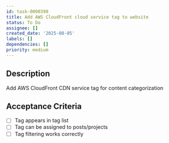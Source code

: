 ```yaml
---
id: task-0000398
title: Add AWS CloudFront cloud service tag to website
status: To Do
assignee: []
created_date: '2025-08-05'
labels: []
dependencies: []
priority: medium
---
```


## Description

Add AWS CloudFront CDN service tag for content categorization

## Acceptance Criteria

- [ ] Tag appears in tag list
- [ ] Tag can be assigned to posts/projects
- [ ] Tag filtering works correctly

